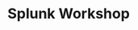 ---
title: "Splunk Workshop"
semester: fall2020
github: https://github.com/acmutd/Splunk-Workshop
stream: "https://youtube.com"
description: "Wonderful description of the workshop and what was learned during the workshop. Additional details can also be added over here for more description of what the workshop contained"
trackit: "Random Code"
custom-text: "Custom Link to Useful Resources"
custom-link: "https://google.com"
# Note: You don't have to include all of these different attributes. If a workshop doesn't have one or more of these fields just leave it out
---